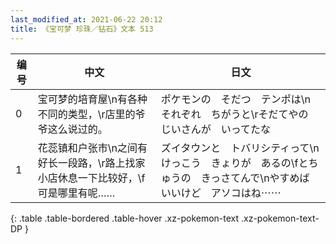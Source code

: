```yaml
---
last_modified_at: 2021-06-22 20:12
title: 《宝可梦 珍珠／钻石》文本 513
---
```

| 编号 | 中文 | 日文 |
| ---- | ---- | ---- |
| 0 | 宝可梦的培育屋\n有各种不同的类型，\r店里的爷爷这么说过的。 | ポケモンの　そだつ　テンポは\nそれぞれ　ちがうと\rそだてやの　じいさんが　いってたな |
| 1 | 花蕊镇和户张市\n之间有好长一段路，\r路上找家小店休息一下比较好，\f可是哪里有呢…… | ズイタウンと　トバリシティって\nけっこう　きょりが　あるの\fとちゅうの　きっさてんで\nやすめば　いいけど　アソコはね⋯⋯ |
{: .table .table-bordered .table-hover .xz-pokemon-text .xz-pokemon-text-DP }